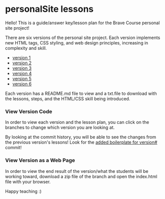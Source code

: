 # personalSite lessons

Hello! This is a guide/answer key/lesson plan for the Brave Course personal site project!

There are six versions of the personal site project. Each version implements new HTML tags, CSS styling, and web design principles, increasing in complexity and skill.

- [version 1](https://github.com/bravecourse/personalSite/tree/version1)
- [version 2](https://github.com/bravecourse/personalSite/tree/version2)
- [version 3](https://github.com/bravecourse/personalSite/tree/version3)
- [version 4](https://github.com/bravecourse/personalSite/tree/version4)
- [version 5](https://github.com/bravecourse/personalSite/tree/version5)
- [version 6](https://github.com/bravecourse/personalSite/tree/version6)

Each version has a README.md file to view and a txt.file to download with the lessons, steps, and the HTML/CSS skill being introduced.

### View Version Code
In order to view each version and the lesson plan, you can click on the branches to change which version you are looking at.

By looking at the commit history, you will be able to see the changes from the previous version's lessons! Look for the [added boilerplate for version#](https://github.com/bravecourse/personalSite/commit/726d3d7388fcd77ba750afd160d19e0d522bee5c) commit!

### View Version as a Web Page
In order to view the end result of the version/what the students will be working toward, download a zip file of the branch and open the index.html file with your browser.



Happy teaching :)
